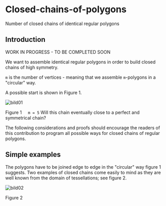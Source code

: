 # Closed-chains-of-polygons
Number of closed chains of identical regular polygons

## Introduction

WORK IN PROGRESS - TO BE COMPLETED SOON

We want to assemble identical regular polygons in order to build closed chains of high symmetry.

`m` is the number of vertices - meaning that we assemble `m`-polygons in a "circular" way.

A possible start is shown in Figure 1.

![bild01](https://github.com/maboerg/Closed-chains-of-polygons/assets/88709288/16ea5900-2500-41fc-aba4-c28176cf305b)

Figure 1&nbsp;&nbsp;&nbsp;&nbsp;&nbsp;`m = 5` Will this chain eventually close to a perfect and symmetrical chain?

The following considerations and proofs should encourage the readers of this contribution to program all possible ways for closed chains of regular polygons.

## Simple examples

The polygons have to be joined edge to edge in the "circular" way figure 1 suggests. Two examples of closed chains come easily to mind as they are well known from the domain of tessellations; see figure 2.

![bild02](https://github.com/maboerg/Closed-chains-of-polygons/assets/88709288/df2f18ad-7c03-42e1-b1e5-ffdf6254e2fa)

Figure 2
